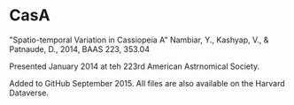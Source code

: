 # CasA

"Spatio-temporal Variation in Cassiopeia A"
Nambiar, Y., Kashyap, V., & Patnaude, D., 2014, BAAS 223, 353.04

Presented January 2014 at teh 223rd American Astrnomical Society.

Added to GitHub September 2015. All files are also available on the Harvard Dataverse.

